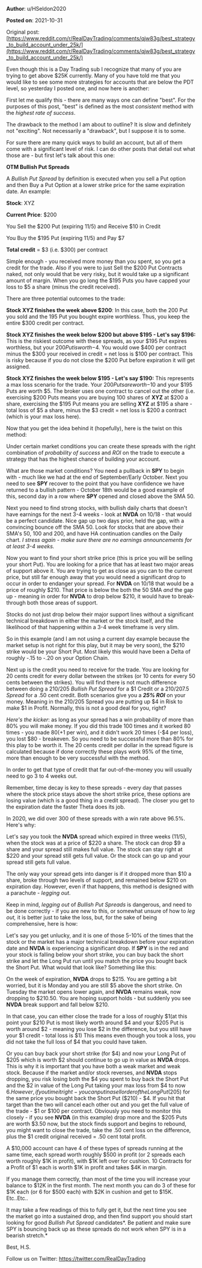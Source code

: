 **Author**: u/HSeldon2020

**Posted on**: 2021-10-31

Original post: [https://www.reddit.com/r/RealDayTrading/comments/qjw83g/best_strategy_to_build_account_under_25k/](https://www.reddit.com/r/RealDayTrading/comments/qjw83g/best_strategy_to_build_account_under_25k/)

Even though this is a Day Trading sub I recognize that many of you are trying to get above $25K currently.   Many of you have told me that you would like to see some more strategies for accounts that are below the PDT level, so yesterday I posted one, and now here is another:

First let me qualify this - there are many ways one can define "best".  For the purposes of this post, "best" is defined as the most *consistent* method with the *highest rate of success*.  

The drawback to the method I am about to outline?  It is slow and definitely not "exciting".  Not necessarily a "drawback", but I suppose it is to some.

For sure there are many quick ways to build an account, but all of them come with a significant level of risk.  I can do other posts that detail out what those are - but first let's talk about this one:

**OTM Bullish Put Spreads**

A *Bullish Put Spread* by definition is executed when you sell a Put option and then Buy a Put Option at a lower strike price for the same expiration date.  An example:

**Stock**: XYZ 

**Current Price**: $200

You Sell the $200 Put (expiring 11/5)  and Receive $10 in Credit

You Buy the $195 Put (expiring 11/5) and Pay $7 

**Total credit** = $3 (i.e. $300) per contract

Simple enough - you received more money than you spent, so you get a credit for the trade.  Also if you were to just Sell the $200 Put Contracts naked, not only would that be very risky, but it would take up a significant amount of margin.  When you go long the $195 Puts you have capped your loss to $5 a share (minus the credit received).

There are three potential outcomes to the trade:

**Stock XYZ finishes the week above $200**:  In this case, both the 200 Put you sold and the 195 Put you bought expire worthless.  Thus, you keep the entire $300 credit per contract.

**Stock XYZ finishes the week below $200 but above $195 - Let's say $196:**  This is the riskiest outcome with these spreads, as your $195 Put expires worthless, but your $200 Put is worth -$4.  You would owe $400 per contract minus the $300 your received in credit = net loss is $100 per contract.  This is risky because if you do not close the $200 Put before expiration it will get assigned.

**Stock XYZ finishes the week below $195 - Let's say $190:**  This represents a max loss scenario for the trade.  Your $200 Puts are worth -$10 and your $195 Puts are worth $5.  The broker uses one contract to cancel out the other (i.e. exercising $200 Puts means you are buying 100 shares of **XYZ** at $200 a share, exercising the $195 Put means you are selling **XYZ** at $195 a share - total loss of $5 a share, minus the $3 credit = net loss is $200 a contract (which is your max loss here).

Now that you get the idea behind it (hopefully), here is the twist on this method:

Under certain market conditions you can create these spreads with the right combination of *probability of success* and *ROI* on the trade to execute a strategy that has the highest chance of building your account.

What are those market conditions?  You need a pullback in **SPY** to begin with - much like we had at the end of September/Early October.  Next you need to see **SPY** recover to the point that you have confidence we have returned to a bullish pattern - October 18th would be a good example of this, second day in a row where **SPY** opened and closed above the SMA 50.

Next you need to find strong stocks, with bullish daily charts that doesn't have earnings for the next 3-4 weeks - look at **NVDA** on 10/18 - that would be a perfect candidate.  Nice gap up two days prior, held the gap, with a convincing bounce off the SMA 50.  Look for stocks that are above their SMA's 50, 100 and 200, and have HA continuation candles on the Daily chart.  *I stress again - make sure there are no earnings announcements for at least 3-4 weeks.*  

Now you want to find your short strike price (this is price you will be selling your short Put).  You are looking for a price that has at least two major areas of support above it.  You are trying to get as close as you can to the current price, but still far enough away that you would need a significant drop to occur in order to endanger your spread.  For **NVDA** on 10/18 that would be a price of roughly $210.  That price is below the both the 50 SMA *and* the gap up - meaning in order for **NVDA** to drop below $210, it would have to break-through both those areas of support.  

Stocks do not just drop below their major support lines without a significant technical breakdown in either the market or the stock itself, and the likelihood of that happening within a 3-4 week timeframe is very slim.  

So in this example (and I am not using a current day example because the market setup is not right for this play, but it may be very soon), the $210 strike would be your Short Put.  Most likely this would have been a Delta of roughly -.15 to -.20 on your Option Chain.

Next up is the credit you need to receive for the trade.  You are looking for 20 cents credit for every dollar between the strikes (or 10 cents for every 50 cents between the strikes).  You will find there is not much difference between doing a $210/$205 *Bullish Put Spread* for a $1 Credit or a $210/$207.5 *Spread* for a .50 cent credit.  Both scenarios give you a ***25% ROI*** on your money.  Meaning in the $210/$205 Spread you are putting up $4 in Risk to make $1 in Profit.   Normally, this is not a good deal for you, right?  

*Here's the kicker*: as long as your spread has a win probability of more than 80% you will make money.  If you did this trade 100 times and it worked 80 times - you made $80 (+$1 per win), and it didn't work 20 times (-$4 per loss), you lost $80 - breakeven.  So you need to be successful more than 80% for this play to be worth it.  The 20 cents credit per dollar in the spread figure is calculated because if done correctly these plays work 95% of the time, more than enough to be very successful with the method.

In order to get that type of credit that far out-of-the-money you will usually need to go 3 to 4 weeks out.  

Remember, time decay is key to these spreads - every day that passes where the stock price stays above the short strike price, these options are losing value (which is a good thing in a credit spread).  The closer you get to the expiration date the faster Theta does its job.  

In 2020, we did over 300 of these spreads with a win rate above 96.5%.  Here's why:

Let's say you took the **NVDA** spread which expired in three weeks (11/5), when the stock was at a price of $220 a share.  The stock can drop $9 a share and your spread still makes full value.  The stock can stay right at $220 and your spread still gets full value.  Or the stock can go up and your spread still gets full value.

The only way your spread gets into danger is if it dropped more than $10 a share, broke through two levels of support, and remained below $210 on expiration day.  However, even if that happens, this method is designed with a parachute - *legging out*.  

Keep in mind, *legging out* of *Bullish Put Spreads* is dangerous, and need to be done correctly - if you are new to this, or somewhat unsure of how to *leg out,* it is better just to take the loss, but, for the sake of being comprehensive, here is how:

Let's say you get unlucky, and it is one of those 5-10% of the times that the stock or the market has a major technical breakdown before your expiration date and **NVDA** is experiencing a significant drop.  If **SPY** is in the red and your stock is falling below your short strike, you can buy back the short strike and let the Long Put run until you match the price you bought back the Short Put.  What would that look like?  Something like this:

On the week of expiration, **NVDA** drops to $215.  You are getting a bit worried, but it is Monday and you are still $5 above the short strike.  On Tuesday the market opens lower again, and **NVDA** remains weak, now dropping to $210.50.  You are hoping support holds - but suddenly you see **NVDA** break support and fall below $210.  

In that case, you can either close the trade for a loss of roughly $1(at this point your $210 Put is most likely worth around $4 and your $205 Put is worth around $2 - meaning you lose $2 in the difference, but you still have your $1 credit - total loss is $1)  This means even though you took a loss, you did not take the full loss of $4 that you could have taken.

Or you can buy back your short strike (for $4) and now your Long Put of $205 which is worth $2 should continue to go up in value as **NVDA** drops.  This is why it is important that you have both a weak market and weak stock.  Because if the market and/or stock reverses, and **NVDA** stops dropping, you risk losing both the $4 you spent to buy back the Short Put and the $2 in value of the Long Put taking your max loss from $4 to now $6.  However, if you time it right - you can put in a sell order of the Long Put ($205) for the same price you bought back the Short Put ($210) - $4.  If you hit that target than the two will cancel each other out and you get the full value of the trade - $1 or $100 per contract.  Obviously you need to monitor this closely - if you see **NVDA** (in this example) drop more and the $205 Puts are worth $3.50 now, but the stock finds support and begins to rebound, you might want to close the trade, take the .50 cent loss on the difference, plus the $1 credit original received = .50 cent total profit.

A $10,000 account can have 4 of these types of spreads running at the same time, each spread worth roughly $500 in profit (or 2 spreads each worth roughly $1K in profit), with $1K left over for cushion.  10 Contracts for a Profit of $1 each is worth $1K in profit and takes $4K in margin.  

If you manage them correctly, than most of the time you will increase your balance to $12K in the first month.  The next month you can do 3 of these for $1K each (or 6 for $500 each) with $2K in cushion and get to $15K.  Etc..Etc..

 It may take a few readings of this to fully get it, but the next time you see the market go into a sustained drop, and then find support you should start looking for good *Bullish Put Spread* candidates*.  Be patient and make sure SPY is bouncing back up as these spreads do not work when SPY is in a bearish stretch.* 

Best, H.S.

Follow us on Twitter: https://twitter.com/RealDayTrading